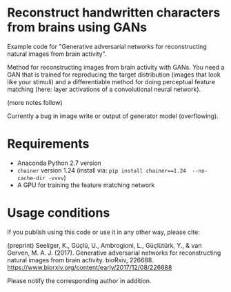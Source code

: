 # Reconstruct handwritten characters from brains using GANs

Example code for "Generative adversarial networks for reconstructing natural images from brain activity". 

Method for reconstructing images from brain activity with GANs. You need a GAN that is trained for reproducing the target distribution (images that look like your stimuli) and a differentiable method for doing perceptual feature matching (here: layer activations of a convolutional neural network). 

(more notes follow)

Currently a bug in image write or output of generator model (overflowing). 


# Requirements
* Anaconda Python 2.7 version
* `chainer` version 1.24 (install via: `pip install chainer==1.24  --no-cache-dir -vvvv`)
* A GPU for training the feature matching network


# Usage conditions

If you publish using this code or use it in any other way, please cite: 

(preprint) Seeliger, K., Güçlü, U., Ambrogioni, L., Güçlütürk, Y., & van Gerven, M. A. J. (2017). Generative adversarial networks for reconstructing natural images from brain activity. bioRxiv, 226688. https://www.biorxiv.org/content/early/2017/12/08/226688

Please notify the corresponding author in addition. 
